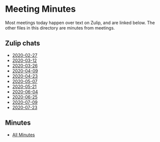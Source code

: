 # Meeting Minutes

Most meetings today happen over text on Zulip, and are linked below.
The other files in this directory are minutes from meetings.

## Zulip chats

- [2020-02-27](https://rust-lang.zulipchat.com/#narrow/stream/223182-wg-governance/topic/meeting.202020-02-27)
- [2020-03-12](https://rust-lang.zulipchat.com/#narrow/stream/223182-wg-governance/topic/meeting.202020-03-12)
- [2020-03-26](https://rust-lang.zulipchat.com/#narrow/stream/223182-wg-governance/topic/Meeting.202020-03-26)
- [2020-04-09](https://rust-lang.zulipchat.com/#narrow/stream/223182-wg-governance/topic/Meeting.202020-04-09)
- [2020-04-23](https://rust-lang.zulipchat.com/#narrow/stream/223182-wg-governance/topic/Meeting.202020-04-23)
- [2020-05-07](https://rust-lang.zulipchat.com/#narrow/stream/223182-wg-governance/topic/Meeting.202020-05-07)
- [2020-05-21](https://rust-lang.zulipchat.com/#narrow/stream/223182-wg-governance/topic/Meeting.202020-05-21)
- [2020-06-04](https://rust-lang.zulipchat.com/#narrow/stream/223182-wg-governance/topic/Meeting.202020-06-04)
- [2020-06-25](https://rust-lang.zulipchat.com/#narrow/stream/223182-wg-governance/topic/Meeting.202020-06-25)
- [2020-07-09](https://rust-lang.zulipchat.com/#narrow/stream/223182-wg-governance/topic/Meeting.202020-07-09)
- [2020-07-23](https://rust-lang.zulipchat.com/#narrow/stream/223182-wg-governance/topic/Meeting.202020-07-23)

## Minutes
- [All Minutes](https://github.com/rust-lang/wg-governance/tree/master/minutes)
